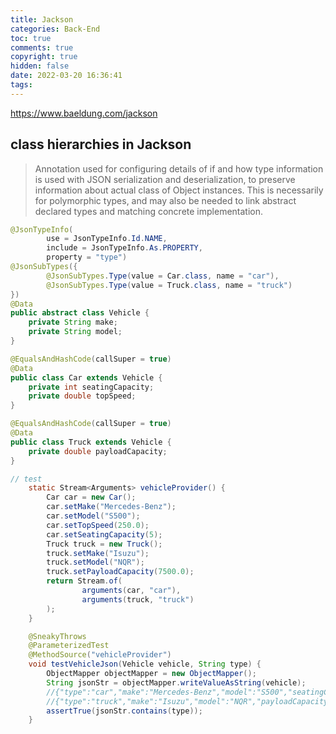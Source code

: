 ```yaml
---
title: Jackson
categories: Back-End
toc: true
comments: true
copyright: true
hidden: false
date: 2022-03-20 16:36:41
tags:
---
```


https://www.baeldung.com/jackson

<!--more-->

## class hierarchies in Jackson

> Annotation used for configuring details of if and how type information is used with JSON serialization and deserialization, to preserve information about actual class of Object instances. This is necessarily for polymorphic types, and may also be needed to link abstract declared types and matching concrete implementation.

```java
@JsonTypeInfo(
        use = JsonTypeInfo.Id.NAME,
        include = JsonTypeInfo.As.PROPERTY,
        property = "type")
@JsonSubTypes({
        @JsonSubTypes.Type(value = Car.class, name = "car"),
        @JsonSubTypes.Type(value = Truck.class, name = "truck")
})
@Data
public abstract class Vehicle {
    private String make;
    private String model;
}

@EqualsAndHashCode(callSuper = true)
@Data
public class Car extends Vehicle {
    private int seatingCapacity;
    private double topSpeed;
}

@EqualsAndHashCode(callSuper = true)
@Data
public class Truck extends Vehicle {
    private double payloadCapacity;
}

// test
    static Stream<Arguments> vehicleProvider() {
        Car car = new Car();
        car.setMake("Mercedes-Benz");
        car.setModel("S500");
        car.setTopSpeed(250.0);
        car.setSeatingCapacity(5);
        Truck truck = new Truck();
        truck.setMake("Isuzu");
        truck.setModel("NQR");
        truck.setPayloadCapacity(7500.0);
        return Stream.of(
                arguments(car, "car"),
                arguments(truck, "truck")
        );
    }

    @SneakyThrows
    @ParameterizedTest
    @MethodSource("vehicleProvider")
    void testVehicleJson(Vehicle vehicle, String type) {
        ObjectMapper objectMapper = new ObjectMapper();
        String jsonStr = objectMapper.writeValueAsString(vehicle);
        //{"type":"car","make":"Mercedes-Benz","model":"S500","seatingCapacity":5,"topSpeed":250.0}
        //{"type":"truck","make":"Isuzu","model":"NQR","payloadCapacity":7500.0}
        assertTrue(jsonStr.contains(type));
    }
```
